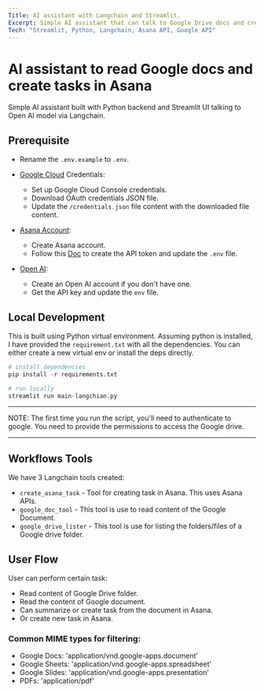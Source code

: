 ```yaml
---
Title: AI assistant with Langchain and Streamlit.
Excerpt: Simple AI assistant that can talk to Google Drive docs and create tasks in Asana.
Tech: "Streamlit, Python, Langchain, Asana API, Google API"
---
```


# AI assistant to read Google docs and create tasks in Asana

Simple AI assistant built with Python backend and Streamlit UI talking to Open AI model via Langchain.

## Prerequisite

- Rename the `.env.example` to `.env`.

- [Google Cloud](https://cloud.google.com/) Credentials:

  - Set up Google Cloud Console credentials.
  - Download OAuth credentials JSON file.
  - Update the `/credentials.json` file content with the downloaded file content.

- [Asana Account](https://asana.com/create-account):

  - Create Asana account.
  - Follow this [Doc](https://developers.asana.com/docs/personal-access-token) to create the API token and update the `.env` file.

- [Open AI](https://platform.openai.com):

  - Create an Open AI account if you don't have one.
  - Get the API key and update the `env` file.

## Local Development

This is built using Python virtual environment. Assuming python is installed, I have provided the `requirement.txt` with all the dependencies. You can either create a new virtual env or install the deps directly.

```py
# install dependencies
pip install -r requirements.txt

# run locally
streamlit run main-langchian.py
```

---

NOTE:
The first time you run the script, you'll need to authenticate to google.
You need to provide the permissions to access the Google drive.

---

## Workflows Tools

We have 3 Langchain tools created:

- `create_asana_task` - Tool for creating task in Asana. This uses Asana APIs.
- `google_doc_tool` - This tool is use to read content of the Google Document.
- `google_drive_lister` - This tool is use for listing the folders/files of a Google drive folder.

## User Flow

User can perform certain task:

- Read content of Google Drive folder.
- Read the content of Google document.
- Can summarize or create task from the document in Asana.
- Or create new task in Asana.

### Common MIME types for filtering:

- Google Docs: 'application/vnd.google-apps.document'
- Google Sheets: 'application/vnd.google-apps.spreadsheet'
- Google Slides: 'application/vnd.google-apps.presentation'
- PDFs: 'application/pdf'
